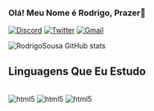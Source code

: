 ### Olá! Meu Nome é Rodrigo, Prazer🤝

[![Discord](https://img.shields.io/badge/Discord-7289DA?style=for-the-badge&logo=discord&logoColor=white)](https://discord.gg/8z7rzw9E)
[![Twitter](https://img.shields.io/badge/Twitter-1DA1F2?style=for-the-badge&logo=twitter&logoColor=white)](https://twitter.com/Rodrigo_52261)
[![Gmail](https://img.shields.io/badge/Gmail-D14836?style=for-the-badge&logo=gmail&logoColor=white)](rodrigosousa8502@gmail.com)

![RodrigoSousa GitHub stats](https://github-readme-stats.vercel.app/api?username=RodrigoSousa&show_icons=true&theme=synthwave)

## Linguagens Que Eu Estudo

<div style="display: inline_block"><br>

<img aling="center" alt="html5" src="https://img.shields.io/badge/HTML5-E34F26?style=for-the-badge&logo=html5&logoColor=white">
<img aling="center" alt="html5" src="https://img.shields.io/badge/CSS3-1572B6?style=for-the-badge&logo=css3&logoColor=white">
<img aling="center" alt="html5" src="https://img.shields.io/badge/React-20232A?style=for-the-badge&logo=react&logoColor=61DAFB">

</div>
